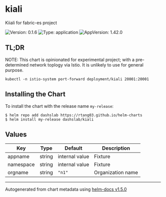 # kiali

Kiiali for fabric-es project

![Version: 0.1.6](https://img.shields.io/badge/Version-0.1.6-informational?style=flat-square) ![Type: application](https://img.shields.io/badge/Type-application-informational?style=flat-square) ![AppVersion: 1.42.0](https://img.shields.io/badge/AppVersion-1.42.0-informational?style=flat-square)

## TL;DR

NOTE: This chart is opinionated for experimental project; with a pre-determined network toplogy via Istio. It is unlikely to use for general purpose.

```shell
kubectl -n istio-system port-forward deployment/kiali 20001:20001
```

## Installing the Chart

To install the chart with the release name `my-release`:

```console
$ helm repo add dashslab https://rtang03.github.io/helm-charts
$ helm install my-release dashslab/kiali
```

## Values

| Key | Type | Default | Description |
|-----|------|---------|-------------|
| appname | string | internal value | Fixture |
| namespace | string | internal value | Fixture |
| orgname | string | `"n1"` | Organization name |

----------------------------------------------
Autogenerated from chart metadata using [helm-docs v1.5.0](https://github.com/norwoodj/helm-docs/releases/v1.5.0)
